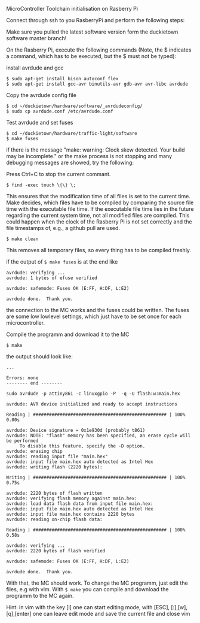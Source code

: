 MicroController Toolchain initialisation on Rasberry Pi

Connect through ssh to you RasberryPi and perform the following steps:

Make sure you pulled the latest software version form the duckietown software master branch!

On the Rasberry Pi, execute the following commands (Note, the $ indicates a command, which has to be executed, but the $ must not be typed):

install avrdude and gcc

    $ sudo apt-get install bison autoconf flex
    $ sudo apt-get install gcc-avr binutils-avr gdb-avr avr-libc avrdude

Copy the avrdude config file

    $ cd ~/duckietown/hardware/software/_avrdudeconfig/
    $ sudo cp avrdude.conf /etc/avrdude.conf

Test avrdude and set fuses

    $ cd ~/duckietown/hardware/traffic-light/software
    $ make fuses

if there is the message "make: warning:  Clock skew detected.  Your build may be incomplete." or the make process is not stopping and many debugging messages are showed, try the following:

Press Ctrl+C to stop the current commant.

    $ find -exec touch \{\} \;

This ensures that the modification time of all files is set to the current time. Make decides, which files have to be compiled by comparing the source file time with the executable file time. If the executable file time lies in the future regarding the current system time, not all modified files are compiled. This could happen when the clock of the Rasberry Pi is not set correctly and the file timestamps of, e.g., a github pull are used.

    $ make clean

This removes all temporary files, so every thing has to be compiled freshly.

if the output of `$ make fuses` is at the end like
 
    avrdude: verifying ...
    avrdude: 1 bytes of efuse verified

    avrdude: safemode: Fuses OK (E:FF, H:DF, L:E2)

    avrdude done.  Thank you.

the connection to the MC works and the fuses could be written. The fuses are some low lowlevel settings, which just have to be set once for each microcontroller.

Compile the programm and download it to the MC

    $ make

the output should look like:

    ...

    Errors: none
    -------- end --------

    sudo avrdude -p attiny861 -c linuxgpio -P  -q -U flash:w:main.hex 

    avrdude: AVR device initialized and ready to accept instructions

    Reading | ################################################## | 100% 0.00s

    avrdude: Device signature = 0x1e930d (probably t861)
    avrdude: NOTE: "flash" memory has been specified, an erase cycle will be performed
         To disable this feature, specify the -D option.
    avrdude: erasing chip
    avrdude: reading input file "main.hex"
    avrdude: input file main.hex auto detected as Intel Hex
    avrdude: writing flash (2220 bytes):

    Writing | ################################################## | 100% 0.75s

    avrdude: 2220 bytes of flash written
    avrdude: verifying flash memory against main.hex:
    avrdude: load data flash data from input file main.hex:
    avrdude: input file main.hex auto detected as Intel Hex
    avrdude: input file main.hex contains 2220 bytes
    avrdude: reading on-chip flash data:

    Reading | ################################################## | 100% 0.58s

    avrdude: verifying ...
    avrdude: 2220 bytes of flash verified

    avrdude: safemode: Fuses OK (E:FF, H:DF, L:E2)

    avrdude done.  Thank you.


With that, the MC should work. To change the MC programm, just edit the files, e.g with vim. With `$ make` you can compile and download the programm to the MC again.


Hint: in vim with the key [i] one can start editing mode, with [ESC], [:],[w],[q],[enter] one can leave edit mode and save the current file and close vim

